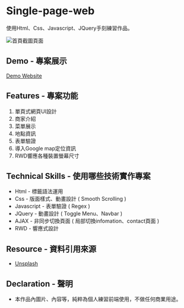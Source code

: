 # Single-page-web

使用Html、Css、Javascript、JQuery手刻練習作品。

![首頁截圖頁面](https://github.com/gn00667340/single-page-web/blob/gh-pages/images/singlepage.gif)

## Demo - 專案展示

[Demo Website](https://gn00667340.github.io/single-page-web/)

## Features - 專案功能

  1. 單頁式網頁UI設計
  2. 商家介紹
  3. 菜單展示
  4. 地點資訊
  5. 表單驗證
  6. 導入Google map定位資訊
  7. RWD響應各種裝置螢幕尺寸

## Technical Skills - 使用哪些技術實作專案

- Html - 標籤語法運用
- Css - 版面樣式、動畫設計 ( Smooth Scrolling )
- Javascript - 表單驗證 ( Regex ) 
- JQuery - 動畫設計 ( Toggle Menu、Navbar )
- AJAX - 非同步切換頁面 ( 局部切換infomation、contact頁面 )
- RWD - 響應式設計

## Resource - 資料引用來源

- [Unsplash](https://unsplash.com/)

## Declaration - 聲明

- 本作品內圖片、內容等，純粹為個人練習前端使用，不做任何商業用途。
